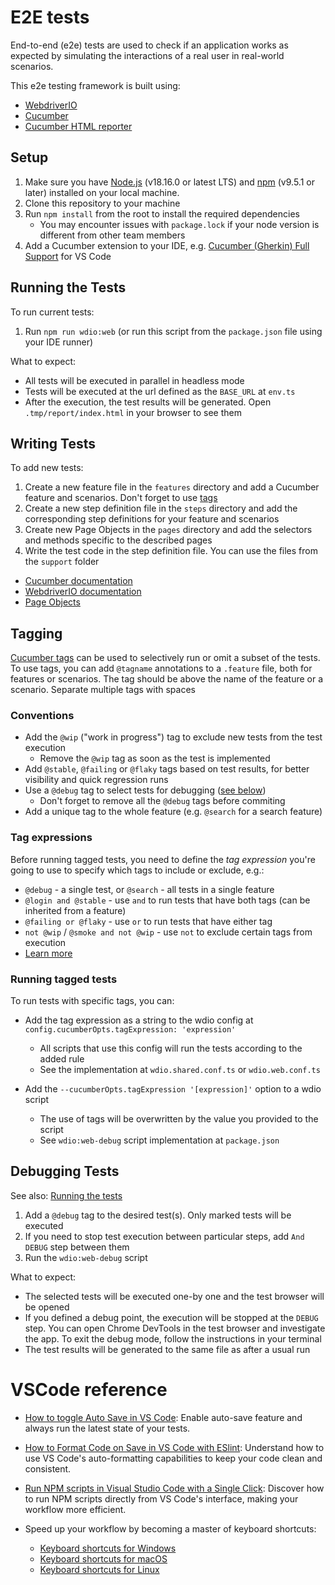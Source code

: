 # E2E tests

End-to-end (e2e) tests are used to check if an application works as expected by simulating the interactions of a real user in real-world scenarios.

This e2e testing framework is built using:

- [WebdriverIO](https://webdriver.io/)
- [Cucumber](https://cucumber.io/)
- [Cucumber HTML reporter](https://www.npmjs.com/package/cucumber-html-reporter)

## Setup

1. Make sure you have [Node.js](https://nodejs.org/) (v18.16.0 or latest LTS) and
   [npm](https://www.npmjs.com/) (v9.5.1 or later) installed on your local machine.
2. Clone this repository to your machine
3. Run `npm install` from the root to install the required dependencies
   - You may encounter issues with `package.lock` if your node version is different from other team members
4. Add a Cucumber extension to your IDE, e.g. [Cucumber (Gherkin) Full Support](https://marketplace.visualstudio.com/items?itemName=alexkrechik.cucumberautocomplete) for VS Code

## Running the Tests

To run current tests:

1. Run `npm run wdio:web` (or run this script from the `package.json` file using your IDE runner)

What to expect:

- All tests will be executed in parallel in headless mode
- Tests will be executed at the url defined as the `BASE_URL` at `env.ts`
- After the execution, the test results will be generated. Open `.tmp/report/index.html` in your browser to see them

## Writing Tests

To add new tests:

1. Create a new feature file in the `features` directory and add a Cucumber feature and scenarios. Don't forget to use [tags](#tags)
2. Create a new step definition file in the `steps` directory and add the corresponding step definitions for your feature and scenarios
3. Create new Page Objects in the `pages` directory and add the selectors and methods specific to the described pages
4. Write the test code in the step definition file. You can use the files from the `support` folder

- [Cucumber documentation](https://cucumber.io/docs/cucumber/)
- [WebdriverIO documentation](https://webdriver.io/docs/gettingstarted/)
- [Page Objects](https://webdriver.io/docs/pageobjects/)

## Tagging

[Cucumber tags](https://cucumber.io/docs/cucumber/api/?lang=javascript#tags) can be used to selectively run or omit a subset of the tests. To use tags, you can add `@tagname` annotations to a `.feature` file, both for features or scenarios. The tag should be above the name of the feature or a scenario. Separate multiple tags with spaces

### Conventions

- Add the `@wip` ("work in progress") tag to exclude new tests from the test execution
  - Remove the `@wip` tag as soon as the test is implemented
- Add `@stable`, `@failing` or `@flaky` tags based on test results, for better visibility and quick regression runs
- Use a `@debug` tag to select tests for debugging ([see below](#debugging-tests))
  - Don't forget to remove all the `@debug` tags before commiting
- Add a unique tag to the whole feature (e.g. `@search` for a search feature)

### Tag expressions

Before running tagged tests, you need to define the _tag expression_ you're going to use to specify which tags to include or exclude, e.g.:

- `@debug` - a single test, or `@search` - all tests in a single feature
- `@login and @stable` - use `and` to run tests that have both tags (can be inherited from a feature)
- `@failing or @flaky` - use `or` to run tests that have either tag
- `not @wip` / `@smoke and not @wip` - use `not` to exclude certain tags from execution
- [Learn more](https://cucumber.io/docs/cucumber/api/?lang=javascript#tag-expressions)

### Running tagged tests

To run tests with specific tags, you can:

- Add the tag expression as a string to the wdio config at `config.cucumberOpts.tagExpression: 'expression'`

  - All scripts that use this config will run the tests according to the added rule
  - See the implementation at `wdio.shared.conf.ts` or `wdio.web.conf.ts`

- Add the `--cucumberOpts.tagExpression '[expression]'` option to a wdio script
  - The use of tags will be overwritten by the value you provided to the script
  - See `wdio:web-debug` script implementation at `package.json`

## Debugging Tests

See also: [Running the tests](#running-the-tests)

1. Add a `@debug` tag to the desired test(s). Only marked tests will be executed
2. If you need to stop test execution between particular steps, add `And DEBUG` step between them
3. Run the `wdio:web-debug` script

What to expect:

- The selected tests will be executed one-by one and the test browser will be opened
- If you defined a debug point, the execution will be stopped at the `DEBUG` step. You can open Chrome DevTools in the test browser and investigate the app. To exit the debug mode, follow the instructions in your terminal
- The test results will be generated to the same file as after a usual run

# VSCode reference

- [How to toggle Auto Save in VS Code](https://www.kindacode.com/article/how-to-toggle-auto-save-in-vs-code/): Enable auto-save feature and always run the latest state of your tests.
- [How to Format Code on Save in VS Code with ESlint](https://www.aleksandrhovhannisyan.com/blog/format-code-on-save-vs-code-eslint/): Understand how to use VS Code's auto-formatting capabilities to keep your code clean and consistent.
- [Run NPM scripts in Visual Studio Code with a Single Click](http://www.matthiassommer.it/programming/testing/run-npm-scripts-in-visual-studio-code-with-a-click-of-a-button/): Discover how to run NPM scripts directly from VS Code's interface, making your workflow more efficient.

- Speed up your workflow by becoming a master of keyboard shortcuts:

  - [Keyboard shortcuts for Windows](https://code.visualstudio.com/shortcuts/keyboard-shortcuts-windows.pdf)
  - [Keyboard shortcuts for macOS](https://code.visualstudio.com/shortcuts/keyboard-shortcuts-macos.pdf)
  - [Keyboard shortcuts for Linux](https://code.visualstudio.com/shortcuts/keyboard-shortcuts-linux.pdf)
